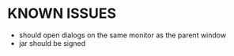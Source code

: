 ﻿# KNOWN ISSUES

- should open dialogs on the same monitor as the parent window
- jar should be signed
